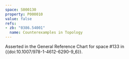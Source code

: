 ```yaml
---
space: S000130
property: P000010
value: false
refs:
- zb: "0386.54001"
  name: Counterexamples in Topology
---
```


Asserted in the General Reference Chart for space #133 in
{{doi:10.1007/978-1-4612-6290-9_6}}.
